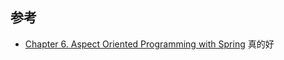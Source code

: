 ## 参考
- [Chapter 6. Aspect Oriented Programming with Spring](https://docs.spring.io/spring-framework/docs/2.5.x/reference/aop.html) 真的好